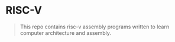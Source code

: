 # RISC-V

> This repo contains risc-v assembly programs written to learn computer architecture and assembly.
